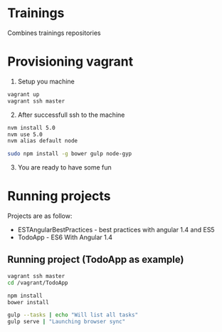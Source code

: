 # Trainings
Combines trainings repositories

# Provisioning vagrant

1. Setup you machine
```bash
vagrant up
vagrant ssh master
```
2. After successfull ssh to the machine
```bash
nvm install 5.0
nvm use 5.0
nvm alias default node

sudo npm install -g bower gulp node-gyp
```

3. You are ready to have some fun

# Running projects

Projects are as follow:
* ESTAngularBestPractices - best practices with angular 1.4 and ES5
* TodoApp - ES6 With Angular 1.4

## Running project (TodoApp as example)

```bash
vagrant ssh master
cd /vagrant/TodoApp

npm install
bower install

gulp --tasks | echo "Will list all tasks"
gulp serve | "Launching browser sync"
```
